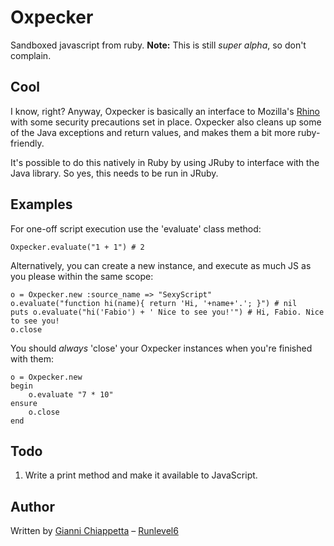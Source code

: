 Oxpecker
========

Sandboxed javascript from ruby.
**Note:** This is still _super alpha_, so don't complain.

Cool
----

I know, right? Anyway, Oxpecker is basically an interface to Mozilla's
[Rhino](http://www.mozilla.org/rhino/) with some security precautions set in
place. Oxpecker also cleans up some of the Java exceptions and return values,
and makes them a bit more ruby-friendly.

It's possible to do this natively in Ruby by using JRuby to interface with the
Java library. So yes, this needs to be run in JRuby.

Examples
--------

For one-off script execution use the 'evaluate' class method:

    Oxpecker.evaluate("1 + 1") # 2

Alternatively, you can create a new instance, and execute as much JS as you
please within the same scope:

    o = Oxpecker.new :source_name => "SexyScript"
    o.evaluate("function hi(name){ return 'Hi, '+name+'.'; }") # nil
    puts o.evaluate("hi('Fabio') + ' Nice to see you!'") # Hi, Fabio. Nice to see you!
    o.close


You should _always_ 'close' your Oxpecker instances when you're finished with them:

    o = Oxpecker.new
    begin
        o.evaluate "7 * 10"
    ensure
        o.close
    end

Todo
----

1. Write a print method and make it available to JavaScript.

Author
------

Written by [Gianni Chiappetta](http://github.com/giannichiappetta) &ndash; [Runlevel6](http://www.runlevel6.org/)